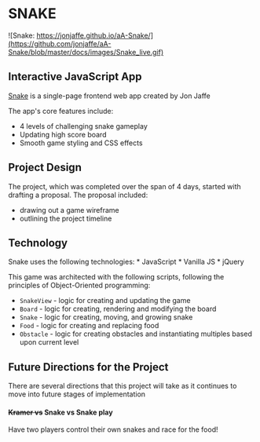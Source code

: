 # SNAKE

![Snake: https://jonjaffe.github.io/aA-Snake/](https://github.com/jonjaffe/aA-Snake/blob/master/docs/images/Snake_live.gif)


## Interactive JavaScript App

[Snake](https://jonjaffe.github.io/aA-Snake) is a single-page frontend web app created by Jon Jaffe

The app's core features include:
- 4 levels of challenging snake gameplay
- Updating high score board
- Smooth game styling and CSS effects

## Project Design

The project, which was completed over the span of 4 days, started with drafting a proposal. The proposal included:

* drawing out a game wireframe
* outlining the project timeline


## Technology

Snake uses the following technologies:
    * JavaScript
    * Vanilla JS
    * jQuery

This game was architected with the following scripts, following the principles of Object-Oriented programming:

- `SnakeView` - logic for creating and updating the game
- `Board` - logic for creating, rendering and modifying the board
- `Snake` - logic for creating, moving, and growing snake
- `Food` - logic for creating and replacing food
- `Obstacle` - logic for creating obstacles and instantiating multiples based upon current level

## Future Directions for the Project

There are several directions that this project will take as it continues to move into future stages of implementation

#### ~~Kramer vs~~ Snake vs Snake play

Have two players control their own snakes and race for the food!

